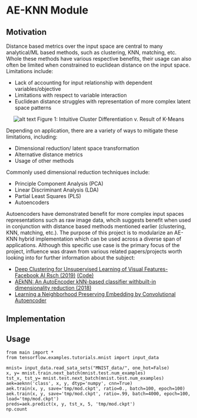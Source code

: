 # AE-KNN Module

## Motivation

Distance based metrics over the input space are central to many analytical/ML based methods, such as clustering, KNN, matching, etc. Whole these methods have various respective benefits, their usage can also often be limited when constrained to euclidean distance on the input space. Limitations include:
* Lack of accounting for input relationship with dependent variables/objective
* Limitations with respect to variable interaction
* Euclidean distance struggles with representation of more complex latent space patterns

<div align="center">
  
![alt text](https://github.com/kark23/ae-knn/blob/master/figs/fig1.PNG?raw=true)
Figure 1: Intuitive Cluster Differentiation v. Result of K-Means

</div>

Depending on application, there are a variety of ways to mitigate these limitations, including:
* Dimensional reduction/ latent space transformation
* Alternative distance metrics
* Usage of other methods

Commonly used dimensional reduction techniques include:
* Principle Component Analysis (PCA)
* Linear Discriminant Analysis (LDA)
* Partial Least Squares (PLS)
* Autoencoders

Autoencoders have demonstrated benefit for more complex input spaces representations such as raw image data, whcih suggests benefit when used in conjunction with distance based methods mentioned earlier (clustering, KNN, matching, etc.). The purpose of this project is to modularize an AE-KNN hybrid implementation which can be used across a diverse span of applications. Although this specific use case is the primary focus of the project, influence was drawn from various related papers/projects worth looking into for further information about the subject:
* [Deep Clustering for Unsupervised Learning of Visual Features- Facebook AI Rsch (2019)](https://arxiv.org/pdf/1807.05520.pdf) [(Code)](https://github.com/facebookresearch/deepcluster)
* [AEkNN: An AutoEncoder kNN-based classifier withbuilt-in dimensionality reduction (2018)](https://arxiv.org/pdf/1802.08465.pdf)
* [Learning a Neighborhood Preserving Embedding by Convolutional Autoencoder](https://github.com/zhan1182/autoencoder-kNN)

## Implementation

## Usage
```
from main import *
from tensorflow.examples.tutorials.mnist import input_data

mnist= input_data.read_sata_sets("MNIST_data/", one_hot=False)
x, y= mnist.train.next_batch(mnist.test.num_examples)
tst_x, tst_y= mnist.test.next_batch(mnist.test.num_examples)
aek=aeknn('class', x, y, dtyp='numpy', cnn=True)
aek.train(x, y, save='tmp/mod.ckpt', ratio=0., batch=100, epoch=100)
aek.train(x, y, save='tmp/mod.ckpt', ratio=.99, batch=4000, epoch=100, load='tmp/mod.ckpt')
preds=aek.predict(x, y, tst_x, 5, 'tmp/mod.ckpt')
np.count
```


